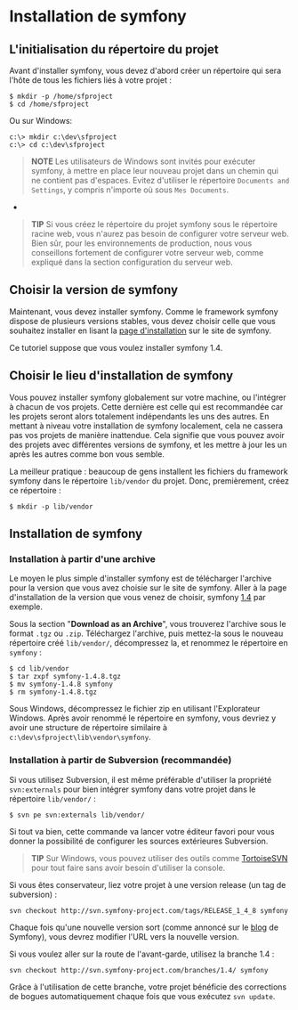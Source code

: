 Installation de symfony
====================

L'initialisation du répertoire du projet
----------------------------------

Avant d'installer symfony, vous devez d'abord créer un répertoire qui sera l'hôte
de tous les fichiers liés à votre projet :

    $ mkdir -p /home/sfproject
    $ cd /home/sfproject

Ou sur Windows:

    c:\> mkdir c:\dev\sfproject
    c:\> cd c:\dev\sfproject

>**NOTE**
>Les utilisateurs de Windows sont invités pour exécuter symfony, à mettre en place leur nouveau
>projet dans un chemin qui ne contient pas d'espaces.
>Evitez d'utiliser le répertoire `Documents and Settings`, y compris n'importe où
>sous `Mes Documents`.

-

>**TIP**
>Si vous créez le répertoire du projet symfony sous le répertoire racine
>web, vous n'aurez pas besoin de configurer votre serveur web. Bien sûr, pour
>les environnements de production, nous vous conseillons fortement de configurer votre serveur web,
>comme expliqué dans la section configuration du serveur web.

Choisir la version de symfony
----------------------------

Maintenant, vous devez installer symfony. Comme le framework symfony dispose de plusieurs versions
stables, vous devez choisir celle que vous souhaitez installer en lisant la
[page d'installation](http://www.symfony-project.org/installation) sur le
site de symfony.

Ce tutoriel suppose que vous voulez installer symfony 1.4.

Choisir le lieu d'installation de symfony
-------------------------------------------

Vous pouvez installer symfony globalement sur votre machine, ou l'intégrer à chacun de
vos projets. Cette dernière est celle qui est recommandée car les projets seront alors
totalement indépendants les uns des autres. En mettant à niveau votre installation de symfony localement,
cela ne cassera pas vos projets de manière inattendue. Cela signifie que vous pouvez
avoir des projets avec différentes versions de symfony, et les mettre à jour les un après les autres
comme bon vous semble.

La meilleur pratique : beaucoup de gens installent les fichiers du framework symfony dans le
répertoire `lib/vendor` du projet. Donc, premièrement, créez ce répertoire :

    $ mkdir -p lib/vendor

Installation de symfony
------------------

### Installation à partir d'une archive

Le moyen le plus simple d'installer symfony est de télécharger l'archive pour la version
que vous avez choisie sur le site de symfony. Aller à la page d'installation de la
version que vous venez de choisir, symfony
[1.4](http://www.symfony-project.org/installation/1_4) par exemple.

Sous la section "**Download as an Archive**", vous trouverez l'archive sous le format `.tgz`
ou `.zip`. Téléchargez l'archive, puis mettez-la sous le nouveau répertoire créé
`lib/vendor/`, décompressez la, et renommez le répertoire en `symfony` :

    $ cd lib/vendor
    $ tar zxpf symfony-1.4.8.tgz
    $ mv symfony-1.4.8 symfony
    $ rm symfony-1.4.8.tgz

Sous Windows, décompressez le fichier zip en utilisant l'Explorateur Windows.
Après avoir renommé le répertoire en symfony, vous devriez y avoir une structure
de répertoire similaire à `c:\dev\sfproject\lib\vendor\symfony`.

### Installation à partir de Subversion (recommandée)

Si vous utilisez Subversion, il est même préférable d'utiliser la propriété `svn:externals`
pour bien intégrer symfony dans votre projet dans le répertoire `lib/vendor/` :

    $ svn pe svn:externals lib/vendor/

Si tout va bien, cette commande va lancer votre éditeur favori pour vous donner
la possibilité de configurer les sources extérieures Subversion.

>**TIP**
>Sur Windows, vous pouvez utiliser des outils comme [TortoiseSVN](http://tortoisesvn.net/)
>pour tout faire sans avoir besoin d'utiliser la console.

Si vous êtes conservateur, liez votre projet à une version release (un tag de
subversion) :

    svn checkout http://svn.symfony-project.com/tags/RELEASE_1_4_8 symfony

Chaque fois qu'une nouvelle version sort (comme annoncé sur le
[blog](http://www.symfony-project.org/blog/) de Symfony), vous devrez modifier l'URL
vers la nouvelle version.

Si vous voulez aller sur la route de l'avant-garde, utilisez la branche 1.4 :

    svn checkout http://svn.symfony-project.com/branches/1.4/ symfony

Grâce à l'utilisation de cette branche, votre projet bénéficie des corrections de bogues automatiquement
chaque fois que vous exécutez `svn update`.

